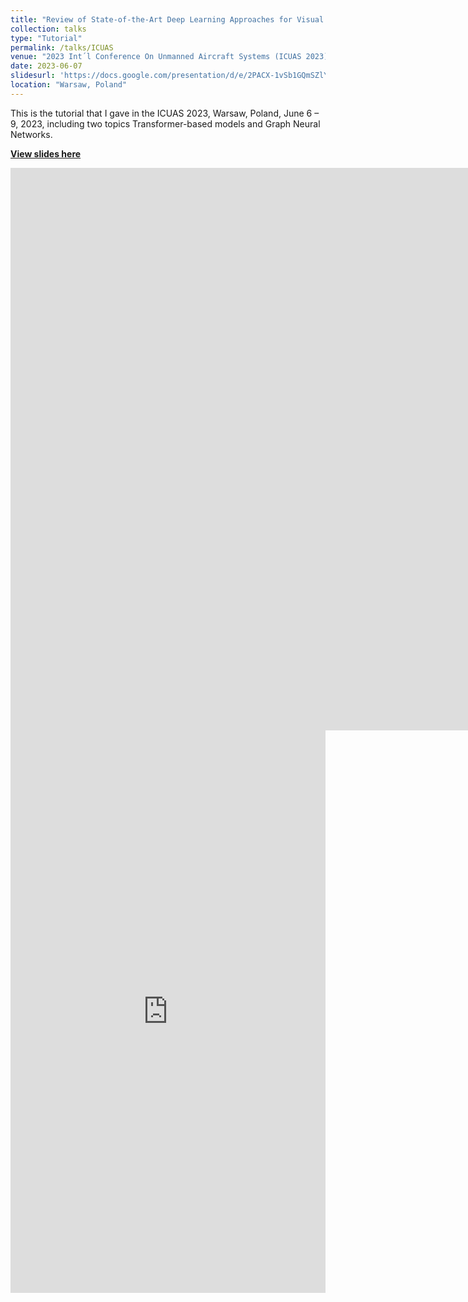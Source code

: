 ```yaml
---
title: "Review of State-of-the-Art Deep Learning Approaches for Visual Object Recognition and Tracking: Applications to Unmanned Aircraft Systems"
collection: talks
type: "Tutorial"
permalink: /talks/ICUAS
venue: "2023 Int´l Conference On Unmanned Aircraft Systems (ICUAS 2023)"
date: 2023-06-07
slidesurl: 'https://docs.google.com/presentation/d/e/2PACX-1vSb1GQmSZlYYlxXeVPtR0gVJrHa1lGzXD1J_4asfAq3K_Ldt7theYGVh9jChbmmFOP32QTIIwdyZGaI/pub?start=false&loop=true&delayms=3000'
location: "Warsaw, Poland"
---
```


This is the tutorial that I gave in the ICUAS 2023, Warsaw, Poland, June 6 – 9, 2023, including two topics Transformer-based models and Graph Neural Networks.

[**View slides here**](https://docs.google.com/presentation/d/e/2PACX-1vSb1GQmSZlYYlxXeVPtR0gVJrHa1lGzXD1J_4asfAq3K_Ldt7theYGVh9jChbmmFOP32QTIIwdyZGaI/pub?start=false&loop=true&delayms=3000)

<div style="text-align: center"><iframe src="https://docs.google.com/presentation/d/e/2PACX-1vSb1GQmSZlYYlxXeVPtR0gVJrHa1lGzXD1J_4asfAq3K_Ldt7theYGVh9jChbmmFOP32QTIIwdyZGaI/pub?start=false&loop=true&delayms=3000" frameborder="0" width="1600" height="900" scrolling="true"></iframe></div>


<style>
.responsive-wrap iframe{ max-width: 100%;}
</style>
<div class="responsive-wrap">
<!-- this is the embed code provided by Google -->
  <iframe src="https://docs.google.com/presentation/d/e/2PACX-1vSb1GQmSZlYYlxXeVPtR0gVJrHa1lGzXD1J_4asfAq3K_Ldt7theYGVh9jChbmmFOP32QTIIwdyZGaI/pub?start=false&loop=true&delayms=3000" frameborder="0" width="1600" height="900" allowfullscreen="true" mozallowfullscreen="true" webkitallowfullscreen="true"></iframe>
<!-- Google embed ends -->
</div>


